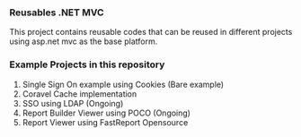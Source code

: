 ### Reusables .NET MVC

   
This project contains reusable codes that can be reused in different projects using asp.net mvc as the base platform.
  

### Example Projects in this repository 
1. Single Sign On example using Cookies (Bare example)
2. Coravel Cache implementation
3. SSO using LDAP (Ongoing)
4. Report Builder Viewer using POCO (Ongoing)
5. Report Viewer using FastReport Opensource
  
